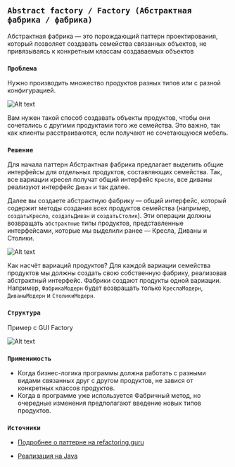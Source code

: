 ## `Abstract factory / Factory (Абстрактная фабрика / фабрика)`

Абстрактная фабрика — это порождающий паттерн проектирования, который позволяет создавать семейства связанных объектов, 
не привязываясь к конкретным классам создаваемых объектов

### `Проблема`

Нужно производить множество продуктов разных типов или с разной конфигурацией. 

![Alt text](https://refactoring.guru/images/patterns/diagrams/abstract-factory/problem-ru-2x.png)

Вам нужен такой способ создавать объекты продуктов, чтобы они сочетались с другими продуктами того же семейства. 
Это важно, так как клиенты расстраиваются, если получают не сочетающуюся мебель.

### `Решение`

Для начала паттерн Абстрактная фабрика предлагает выделить общие интерфейсы для отдельных продуктов, составляющих семейства. 
Так, все вариации кресел получат общий интерфейс `Кресло`, все диваны реализуют интерфейс `Диван` и так далее.

Далее вы создаете абстрактную фабрику — общий интерфейс, который содержит методы создания всех продуктов семейства 
(например, `создатьКресло`, `создатьДиван` и `создатьСтолик`). Эти операции должны возвращать `абстрактные` типы продуктов, 
представленные интерфейсами, которые мы выделили ранее — Кресла, Диваны и Столики.

![Alt text](https://refactoring.guru/images/patterns/diagrams/abstract-factory/solution2-2x.png)

Как насчёт вариаций продуктов? Для каждой вариации семейства продуктов мы должны создать свою собственную фабрику, 
реализовав абстрактный интерфейс. 
Фабрики создают продукты одной вариации. Например, `ФабрикаМодерн` будет возвращать только `КреслаМодерн`, `ДиваныМодерн` и `СтоликиМодерн`.

### `Структура`

Пример с GUI Factory

![Alt text](https://refactoring.guru/images/patterns/diagrams/abstract-factory/example-2x.png)

### `Применимость`

- Когда бизнес-логика программы должна работать с разными видами связанных друг с другом продуктов, не завися от конкретных классов продуктов.
- Когда в программе уже используется Фабричный метод, но очередные изменения предполагают введение новых типов продуктов.

### `Источники`

- [Подробнее о паттерне на refactoring.guru](https://refactoring.guru/ru/design-patterns/abstract-factory)

- [Реализация на Java](https://refactoring.guru/ru/design-patterns/abstract-factory/java/example)